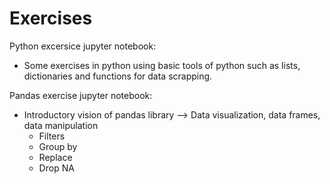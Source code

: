 # Exercises

Python excersice jupyter notebook:
  * Some exercises in python using basic tools of python such as lists, dictionaries and functions for data scrapping. 

Pandas exercise jupyter notebook:
  * Introductory vision of pandas library --> Data visualization, data frames, data manipulation
    * Filters
    * Group by
    * Replace 
    * Drop NA 
